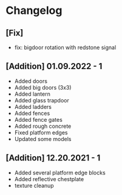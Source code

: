 # Changelog

## [Fix]

* fix: bigdoor rotation with redstone signal

## [Addition] 01.09.2022 - 1

* Added doors
* Added big doors (3x3)
* Added lantern
* Added glass trapdoor
* Added ladders
* Added fences
* Added fence gates
* Added rough concrete
* Fixed platform edges
* Updated some models

## [Addition] 12.20.2021 - 1

* Added several platform edge blocks
* Added reflective chestplate
* texture cleanup
